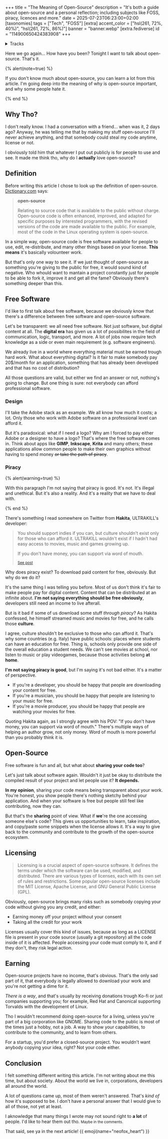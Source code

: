 +++
title = "The Meaning of Open-Source"
description = "It's both a guide about open-source and a personal reflection; including subjects like FOSS, piracy, licences and more."
date = 2025-07-23T06:23:00+02:00
[taxonomies]
tags = ["Tech", "FOSS"]
[extra]
accent_color = ["hsl(261, 72%, 40%)", "hsl(261, 72%, 86%)"]
banner = "banner.webp"
[extra.fediverse]
id = "114900650424383908"
+++

<details>
<summary>Tracks</summary>

From now on I'm mentioning the music I'm listening to while writing every article.

I highly suggest reading while listening to these tracks (or the author) to be on the same wavelength I was at the time of publishing. You're not forced to, it's a thing you can do if you're a regular on my website and enjoy what I say.

For this article, I listened to **Billie Eilish**. I don't have any specific tracks list to give you because I played the author on shuffle. **BUT** if you want something specific, play her <a class="external" target="_blank" href="https://album.link/i/1440898929/">**dont smile at me**</a> EP.

</details>

Here we go again... How have you been? Tonight I want to talk about open-source. That's it.

{% alert(note=true) %}

If you don't know much about open-source, you can learn a lot from this article. I'm going deep into the meaning of why is open-source important, and why some people hate it.

{% end %}

## Why Tho?

I don't really know. I had a conversation with a friend... when was it, 2 days ago? Anyway, he was telling me that by making my stuff open-source I'll never achieve anything, and that somebody could steal my code anytime, license or not.

I obviously told him that whatever I put out publicly is for people to use and see. It made me think tho, why do I **actually** love open-source?

## Definition

Before writing this article I chose to look up the definition of open-source. [Dictionary.com](https://www.dictionary.com/browse/open%20source/) says:

> <strong class="title">open-source</strong>
>
> Relating to source code that is available to the public without charge. Open-source code is often enhanced, improved, and adapted for specific purposes by interested programmers, with the revised versions of the code are made available to the public. For example, most of the code in the Linux operating system is open-source.

In a simple way, open-source code is free software available for people to use, edit, re-distribute, and many other things based on your license. **This means** it's basically volounteer work.

But that's only one way to see it. If we just thought of open-source as something you're giving to the public for free, it would sound kind of negative. Who whould want to mantain a project constantly just for people to be able to fork it, improve it and get all the fame? Obviously there's something deeper than this.

## Free Software

I'd like to first talk about free software, because we obviously know that there's a difference between free software and open-source software.

Let's be transparent: we all need free software. Not just software, but digital content at all. The **digital era** has given us a lot of possibilites in the field of communication, logic, transport, and more. A lot of jobs now require tech knowledge as a side or even main requirement (e.g. software engineers).

We already live in a world where everything material must be earned trough hard work. What about everything digital? Is it fair to make somebody pay 20$/month for an application, something that has already been developed and that has no cost of distribution?

All those questions are valid, but either we find an answer or not, nothing's going to change. But one thing is sure: not everybody can afford professional software.

### Design

I'll take the Adobe stack as an example. We all know how much it costs; a lot. Only those who work with Adobe software on a professional level can afford it.

But it's paradoxical: what if I need a logo? Why am I forced to pay either Adobe or a designer to have a logo? That's where the free software comes in. Think about apps like **GIMP**, **Inkscape**, **Krita** and many others; these applications allow common people to make their own graphics without having to spend money ~~or take the path of piracy~~.

### Piracy

{% alert(warning=true) %}

With this paragraph I'm not saying that piracy is good. It's not. It's illegal and unethical. But it's also a reality. And it's a reality that we have to deal with.

{% end %}

There's something I read somewhere on Twitter from **Hakita**, ULTRAKILL's developer:

> You should support indies if you can, but culture shouldn't exist only for those who can afford it. ULTRAKILL wouldn't exist if I hadn't had easy access to movies, music and games growing up.
>
> If you don't have money, you can support via word of mouth.
> 
> <small><a class="external" href="https://x.com/HakitaDev/status/1797245014268891236">See post</a></small>

Why does piracy exist? To download paid content for free, obviously. But why do we do it?

It's the same thing I was telling you before. Most of us don't think it's fair to make people pay for digital content. Content that can be distributed at an infinite about. **I'm not saying everything should be free obviously**, developers still need an income to live afterall.

But is it bad if some of us download some stuff *through piracy*? As Hakita confessed, he himself streamed music and movies for free, and he calls those **culture**.

I agree, culture shouldn't be exclusive to those who can afford it. That's why some countries (e.g. Italy) have public schools: places where students can have an education for free. Thing is, schools only provide one side of the overall education a student needs. We can't see movies at school, nor listen to music or play videogames, because those activities belong **at home**.

**I'm not saying piracy is good**, but I'm saying it's not bad either. It's a matter of perspective.

- If you're a developer, you should be happy that people are downloading your content for free.
- If you're a musician, you should be happy that people are listening to your music for free.
- If you're a movie producer, you should be happy that people are watching your movies for free.

Quoting Hakita again, as I strongly agree with his POV: "If you don't have money, you can support via word of mouth." There's multiple ways of helping an author grow, not only money. Word of mouth is more powerful than you probably think it is.

## Open-Source

Free software is fun and all, but what about **sharing your code too**?

Let's just talk about software again. Wouldn't it just be okay to distribute the compiled result of your project and let people use it? **It depends.**

**In my opinion**, sharing your code means being transparent about your work. You're honest, you show people there's nothing sketchy behind your application. And when your software is free but people still feel like contributing, now they can.

But that's the **sharing** point of view. What if **we**'re the one accessing someone else's code? This gives us opportunities to learn, take inspiration, and copy/paste some snippets when the license allows it. It's a way to give back to the community and contribute to the growth of the open-source ecosystem.

## Licensing

> Licensing is a crucial aspect of open-source software. It defines the terms under which the software can be used, modified, and distributed. There are various types of licenses, each with its own set of rules and restrictions. Some popular open-source licenses include the MIT License, Apache License, and GNU General Public License (GPL).

Obviously, open-source brings many risks such as somebody copying your code without giving you any credit, and either:

- Earning money off your project without your consent
- Taking all the credit for your work

Licenses usually cover this kind of issues, because as long as a LICENSE file is present in your code source (usually a git repository) all the code inside of it is affected. People accessing your code must comply to it, and if they don't, they risk legal action.

## Earning

Open-source projects have no income, that's obvious. That's the only sad part of it, that everybody is legally allowed to download your work and you're not getting a dime for it.

*There is a way*, and that's usually by receiving donations trough Ko-fi or just companies supporting you; for example, Red Hat and Canonical supporting Torvalds with the development of Linux.

Tho I wouldn't recommend doing open-source for a living, unless you're part of a big corporation like GNOME. Sharing code to the public is most of the times just a hobby, not a job. A way to show your capabilities, to contribute to the community, and to learn from others.

For a startup, you'd prefer a closed-source project. You wouldn't want anybody copying your idea, right? Not your code either.

## Conclusion

I felt something different writing this article. I'm not writing about me this time, but about society. About the world we live in, corporations, developers all around the world.

A lot of questions came up, most of them weren't answered. That's *kind of* how it's supposed to be. I don't have a personal answer that I would give to all of those, not yet at least.

I aknowledge that many things I wrote may not sound right to **a lot** of people. I'd like to hear them out tho. <small>Maybe in the comments.</small>

That said, see ya in the next article! {{ emoji(name="neofox_heart") }}
